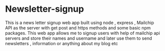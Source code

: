 # Newsletter-signup
This is a news letter signup web app built using node , express , Mailchip API as the server with get post and https methods and some basic npm packages.
This web app allows me to signup users with help of mailchip api servers and store their names and username and later use them to send newsletters , information or anything about my blog etc
